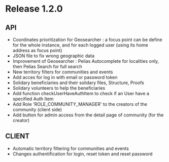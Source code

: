 # Release 1.2.0

## API

* Coordinates prioritization for Geosearcher : a focus point can be define for the whole instance, and for each logged user (using its home address as focus point)
* JSON file to fix wrong geographic data
* Improvement of Geosearcher : Pelias Autocomplete for localities only, then Pelias Search for full search
* New territory filters for communities and events
* Add acces for log in with email or password token
* Solidary beneficiaries and their solidary files, Structure, Proofs
* Solidary volunteers to help the beneficiaries
* Add function checkUserHaveAuthItem to check if an User have a specified Auth Item
* Add Role 'ROLE_COMMUNITY_MANAGER' to the creators of the community (client side)
* Add button for admin access from the detail page of community (for the creator)

## CLIENT

* Automatic territory filtering for communities and events
* Changes authentification for login, reset token and reset password
